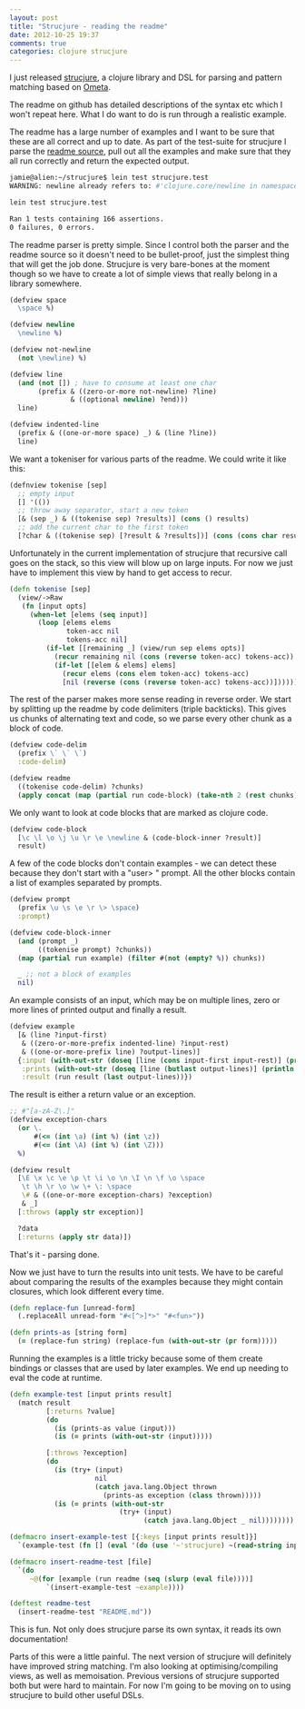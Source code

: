 ```yaml
---
layout: post
title: "Strucjure - reading the readme"
date: 2012-10-25 19:37
comments: true
categories: clojure strucjure
---
```


I just released [strucjure](https://github.com/jamii/strucjure), a clojure library and DSL for parsing and pattern matching based on [Ometa](http://lambda-the-ultimate.org/node/2477).

The readme on github has detailed descriptions of the syntax etc which I won't repeat here. What I do want to do is run through a realistic example.

<!--more-->

The readme has a large number of examples and I want to be sure that these are all correct and up to date. As part of the test-suite for strucjure I parse the [readme source](https://raw.github.com/jamii/strucjure/master/README.md), pull out all the examples and make sure that they all run correctly and return the expected output.

```bash
jamie@alien:~/strucjure$ lein test strucjure.test
WARNING: newline already refers to: #'clojure.core/newline in namespace: strucjure.test, being replaced by: #'strucjure.test/newline

lein test strucjure.test

Ran 1 tests containing 166 assertions.
0 failures, 0 errors.
```

The readme parser is pretty simple. Since I control both the parser and the readme source so it doesn't need to be bullet-proof, just the simplest thing that will get the job done. Strucjure is very bare-bones at the moment though so we have to create a lot of simple views that really belong in a library somewhere.

```clojure
(defview space
  \space %)

(defview newline
  \newline %)

(defview not-newline
  (not \newline) %)

(defview line
  (and (not []) ; have to consume at least one char
       (prefix & ((zero-or-more not-newline) ?line)
               & ((optional newline) ?end)))
  line)

(defview indented-line
  (prefix & ((one-or-more space) _) & (line ?line))
  line)
```

We want a tokeniser for various parts of the readme. We could write it like this:

```clojure
(defnview tokenise [sep]
  ;; empty input
  [] '(())
  ;; throw away separator, start a new token
  [& (sep _) & ((tokenise sep) ?results)] (cons () results)
  ;; add the current char to the first token
  [?char & ((tokenise sep) [?result & ?results])] (cons (cons char result) results))
```

Unfortunately in the current implementation of strucjure that recursive call goes on the stack, so this view will blow up on large inputs. For now we just have to implement this view by hand to get access to recur.

```clojure
(defn tokenise [sep]
  (view/->Raw
   (fn [input opts]
     (when-let [elems (seq input)]
       (loop [elems elems
              token-acc nil
              tokens-acc nil]
         (if-let [[remaining _] (view/run sep elems opts)]
           (recur remaining nil (cons (reverse token-acc) tokens-acc))
           (if-let [[elem & elems] elems]
             (recur elems (cons elem token-acc) tokens-acc)
             [nil (reverse (cons (reverse token-acc) tokens-acc))])))))))
```

The rest of the parser makes more sense reading in reverse order. We start by splitting up the readme by code delimiters (triple backticks). This gives us chunks of alternating text and code, so we parse every other chunk as a block of code.

```clojure
(defview code-delim
  (prefix \` \` \`)
  :code-delim)

(defview readme
  ((tokenise code-delim) ?chunks)
  (apply concat (map (partial run code-block) (take-nth 2 (rest chunks)))))
```

We only want to look at code blocks that are marked as clojure code.

```clojure
(defview code-block
  [\c \l \o \j \u \r \e \newline & (code-block-inner ?result)]
  result)
```

A few of the code blocks don't contain examples - we can detect these because they don't start with a "user> " prompt. All the other blocks contain a list of examples separated by prompts.

```clojure
(defview prompt
  (prefix \u \s \e \r \> \space)
  :prompt)

(defview code-block-inner
  (and (prompt _)
       ((tokenise prompt) ?chunks))
  (map (partial run example) (filter #(not (empty? %)) chunks))

  _ ;; not a block of examples
  nil)
```

An example consists of an input, which may be on multiple lines, zero or more lines of printed output and finally a result.

```clojure
(defview example
  [& (line ?input-first)
   & ((zero-or-more-prefix indented-line) ?input-rest)
   & ((one-or-more-prefix line) ?output-lines)]
  {:input (with-out-str (doseq [line (cons input-first input-rest)] (print (apply str line) \space)))
   :prints (with-out-str (doseq [line (butlast output-lines)] (println (apply str line))))
   :result (run result (last output-lines))})
```

The result is either a return value or an exception.

```clojure
;; #"[a-zA-Z\.]"
(defview exception-chars
  (or \.
      #(<= (int \a) (int %) (int \z))
      #(<= (int \A) (int %) (int \Z)))
  %)

(defview result
  [\E \x \c \e \p \t \i \o \n \I \n \f \o \space
   \t \h \r \o \w \+ \: \space
   \# & ((one-or-more exception-chars) ?exception)
   & _]
  [:throws (apply str exception)]

  ?data
  [:returns (apply str data)])
```

That's it - parsing done.

Now we just have to turn the results into unit tests. We have to be careful about comparing the results of the examples because they might contain closures, which look different every time.

```clojure
(defn replace-fun [unread-form]
  (.replaceAll unread-form "#<[^>]*>" "#<fun>"))

(defn prints-as [string form]
  (= (replace-fun string) (replace-fun (with-out-str (pr form)))))
```

Running the examples is a little tricky because some of them create bindings or classes that are used by later examples. We end up needing to eval the code at runtime.

```clojure
(defn example-test [input prints result]
  (match result
         [:returns ?value]
         (do
           (is (prints-as value (input)))
           (is (= prints (with-out-str (input)))))

         [:throws ?exception]
         (do
           (is (try+ (input)
                     nil
                     (catch java.lang.Object thrown
                       (prints-as exception (class thrown)))))
           (is (= prints (with-out-str
                           (try+ (input)
                                 (catch java.lang.Object _ nil))))))))

(defmacro insert-example-test [{:keys [input prints result]}]
  `(example-test (fn [] (eval '(do (use '~'strucjure) ~(read-string input)))) ~prints '~result))

(defmacro insert-readme-test [file]
  `(do
     ~@(for [example (run readme (seq (slurp (eval file))))]
         `(insert-example-test ~example))))

(deftest readme-test
  (insert-readme-test "README.md"))
```

This is fun. Not only does strucjure parse its own syntax, it reads its own documentation!

Parts of this were a little painful. The next version of strucjure will definitely have improved string matching. I'm also looking at optimising/compiling views, as well as memoisation. Previous versions of strucjure supported both but were hard to maintain. For now I'm going to be moving on to using strucjure to build other useful DSLs.
